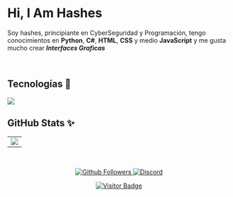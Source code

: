 # Hi, I Am Hashes

Soy hashes, principiante en CyberSeguridad y Programación, tengo conocimientos en **Python**, **C#**, **HTML**, **CSS** y medio **JavaScript** y me gusta mucho crear ***Interfaces Graficas***

<br />
   
   ## Tecnologías 🍺

<img src="https://github-readme-stats.vercel.app/api/top-langs/?username=hashesterminal&layout=compact&theme=onedark&langs_count=4">


<br />

## GitHub Stats ✨

<table>
  <tr>
    <td align="center" style="padding=0;width=50%;">
      <img align="center" style="padding=0;" src="https://github-readme-stats.vercel.app/api/?username=hashesterminal&show_icons=true&title_color=4F8CC9&text_color=9f9f9f&theme=react&hide_border=true&hide_title=true&count_private=true" />
    </td>
  </tr>
</table>

<br />



<p align="center">
  <a href="https://github.com/gatomo-oficial">
    <img alt="Github Followers" src="https://img.shields.io/github/followers/hashesterminal?logo=github&style=for-the-badge" />
  </a>
  <a href="https://discord.gg/https://discord.gg/h7E78a62U5">
    <img alt="Discord" src="https://img.shields.io/discord/685949311443271744?logo=Discord&style=for-the-badge" />
  </a>   
   <p align="center">
    <a href="https://github.com/hashesterminal">
    <img alt="Visitor Badge" src="https://visitor-badge.laobi.icu/badge?page_id=hashesterminal.hashesterminal" />
  </a>
   </p>
</p>

